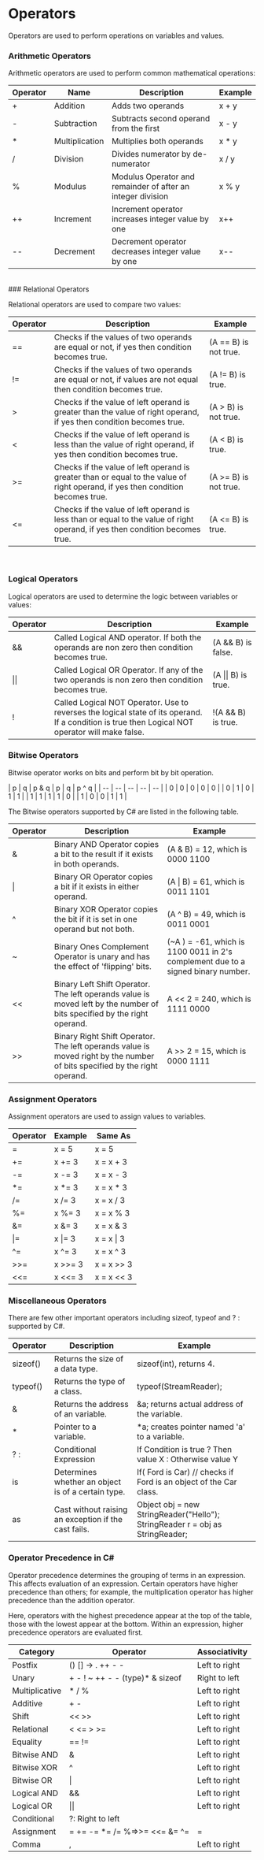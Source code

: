 # Operators
Operators are used to perform operations on variables and values.<br>

### Arithmetic Operators

Arithmetic operators are used to perform common mathematical operations:

| Operator |	Name |	Description |	Example |
| -- | -- | -- | -- |
| +	| Addition	| 	Adds two operands |	x + y	|
| - | Subtraction	| Subtracts second operand from the first |	x - y	|
| *	| Multiplication	| Multiplies both operands	| x * y	|
| /	| Division	| Divides numerator by de-numerator	| x / y	|
| %	| Modulus	| Modulus Operator and remainder of after an integer division |	x % y	|
| ++ | Increment	| Increment operator increases integer value by one |	x++	|
| --	| Decrement	| Decrement operator decreases integer value by one |	x-- |
<br>
### Relational Operators

Relational operators are used to compare two values:

| Operator |	Description |	Example |
| -- | -- | -- |
| == |	Checks if the values of two operands are equal or not, if yes then condition becomes true.	| (A == B) is not true. |
| != |	Checks if the values of two operands are equal or not, if values are not equal then condition becomes true.	| (A != B) is true. |
| >	| Checks if the value of left operand is greater than the value of right operand, if yes then condition becomes true.	| (A > B) is not true. |
| <	| Checks if the value of left operand is less than the value of right operand, if yes then condition becomes true.	| (A < B) is true. |
| >=	| Checks if the value of left operand is greater than or equal to the value of right operand, if yes then condition becomes true.	| (A >= B) is not true. |
| <=	| Checks if the value of left operand is less than or equal to the value of right operand, if yes then condition becomes true.	| (A <= B) is true. |

<br>

### Logical Operators

Logical operators are used to determine the logic between variables or values:

| Operator |	Description |	Example |
| -- | -- | -- |
| &&	| Called Logical AND operator. If both the operands are non zero then condition becomes true.	| (A && B) is false. |
| \|\| |	Called Logical OR Operator. If any of the two operands is non zero then condition becomes true.	| (A \|\| B) is true. |
| !	| Called Logical NOT Operator. Use to reverses the logical state of its operand. If a condition is true then Logical NOT operator will make false.	| !(A && B) is true. |

### Bitwise Operators

Bitwise operator works on bits and perform bit by bit operation.

| p |	q |	p & q |	p | q	| p ^ q |
| -- | -- | -- | -- | -- |
| 0	| 0	| 0	| 0	| 0 |
| 0	| 1	| 0	| 1	| 1 |
| 1	| 1	| 1	| 1	| 0 |
| 1	| 0	| 0	| 1	| 1 |



The Bitwise operators supported by C# are listed in the following table.

| Operator |	Description |	Example |
| -- | -- | -- |
| &	| Binary AND Operator copies a bit to the result if it exists in both operands.	| (A & B) = 12, which is 0000 1100 |
| \|	| Binary OR Operator copies a bit if it exists in either operand.	| (A \| B) = 61, which is 0011 1101 |
| ^	| Binary XOR Operator copies the bit if it is set in one operand but not both.	| (A ^ B) = 49, which is 0011 0001 |
| ~	| Binary Ones Complement Operator is unary and has the effect of 'flipping' bits.	| (~A ) = -61, which is 1100 0011 in 2's complement due to a signed binary number. |
| << |	Binary Left Shift Operator. The left operands value is moved left by the number of bits specified by the right operand.	| A << 2 = 240, which is 1111 0000 |
| >> |	Binary Right Shift Operator. The left operands value is moved right by the number of bits specified by the right operand.	| A >> 2 = 15, which is 0000 1111 |

### Assignment Operators

Assignment operators are used to assign values to variables.

| Operator | Example	| Same As	|
| -- | -- | -- |
| =	| x = 5 |	x = 5	|
| += |	x += 3 |	x = x + 3	|
| -=	| x -= 3 |	x = x - 3	|
| *=	| x *= 3 |	x = x * 3	|
| /=	| x /= 3 |	x = x / 3	|
| %=	| x %= 3 |	x = x % 3	|
| &=	| x &= 3 |	x = x & 3	|
| \|=	| x \|= 3 |	x = x \| 3	|
| ^= | x ^= 3 |	x = x ^ 3	|
| >>=	| x >>= 3	| x = x >> 3	|
| <<=	| x <<= 3 | x = x << 3 |

### Miscellaneous Operators

There are few other important operators including sizeof, typeof and ? : supported by C#.

| Operator |	Description |	Example |
| -- | -- | -- |
| sizeof()	| Returns the size of a data type.	| sizeof(int), returns 4. |
| typeof()	| Returns the type of a class.	| typeof(StreamReader); |
| &	| Returns the address of an variable.	| &a; returns actual address of the variable. |
| *	| Pointer to a variable.	| *a; creates pointer named 'a' to a variable. |
| ? :	| Conditional Expression	| If Condition is true ? Then value X : Otherwise value Y |
| is	| Determines whether an object is of a certain type.	| If( Ford is Car) // checks if Ford is an object of the Car class. |
| as	| Cast without raising an exception if the cast fails. |	Object obj = new StringReader("Hello"); <br> StringReader r = obj as StringReader; |

### Operator Precedence in C#

Operator precedence determines the grouping of terms in an expression. This affects evaluation of an expression. Certain operators have higher precedence than others; for example, the multiplication operator has higher precedence than the addition operator. <br>

Here, operators with the highest precedence appear at the top of the table, those with the lowest appear at the bottom. Within an expression, higher precedence operators are evaluated first.<br>

| Category	| Operator	| Associativity |
| -- | -- | -- | 
| Postfix |	() [] -> . ++ - -	|Left to right |
| Unary |	+ - ! ~ ++ - - (type)* & sizeof	|Right to left |
| Multiplicative	| * / %	|Left to right |
| Additive	| + -	|Left to right |
| Shift	| << >>	|Left to right |
| Relational	| < <= > >=	|Left to right |
| Equality	| == !=	|Left to right |
| Bitwise AND | & |Left to right |
| Bitwise XOR |	^	|Left to right |
| Bitwise OR	| \| |	Left to right |
| Logical AND | &&| Left to right |
| Logical OR	| \|\| | Left to right |
| Conditional	| ?:	Right to left |
| Assignment	| = += -= *= /= %=>>= <<= &= ^= |=	| Right to left |
| Comma |	,	|Left to right |

